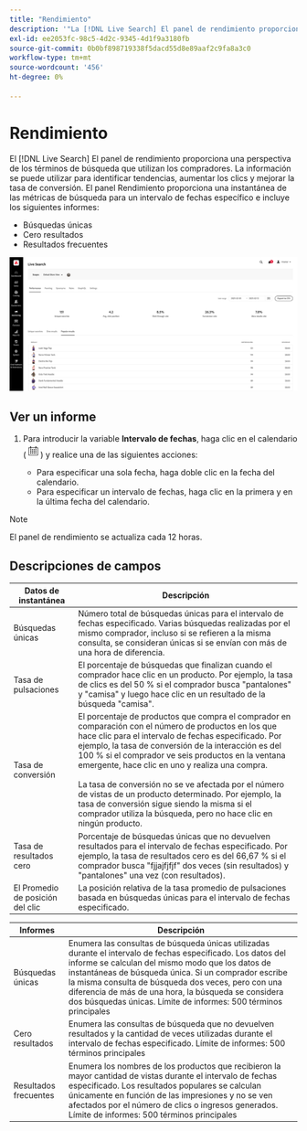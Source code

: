 ```yaml
---
title: "Rendimiento"
description: '"La [!DNL Live Search] El panel de rendimiento proporciona una perspectiva de los términos de búsqueda que utilizan los compradores".'
exl-id: ee2053fc-98c5-4d2c-9345-4d1f9a3180fb
source-git-commit: 0b0bf898719338f5dacd55d8e89aaf2c9fa8a3c0
workflow-type: tm+mt
source-wordcount: '456'
ht-degree: 0%

---
```


# Rendimiento

El [!DNL Live Search] El panel de rendimiento proporciona una perspectiva de los términos de búsqueda que utilizan los compradores. La información se puede utilizar para identificar tendencias, aumentar los clics y mejorar la tasa de conversión. El panel Rendimiento proporciona una instantánea de las métricas de búsqueda para un intervalo de fechas específico e incluye los siguientes informes:

* Búsquedas únicas
* Cero resultados
* Resultados frecuentes

![Rendimiento](assets/performance-unique-searches.png)

## Ver un informe

1. Para introducir la variable **Intervalo de fechas**, haga clic en el calendario (![Calendario](assets/btn-calendar.png)) y realice una de las siguientes acciones:

   * Para especificar una sola fecha, haga doble clic en la fecha del calendario.
   * Para especificar un intervalo de fechas, haga clic en la primera y en la última fecha del calendario.

>[!NOTE]
>
>El panel de rendimiento se actualiza cada 12 horas.


## Descripciones de campos

| Datos de instantánea | Descripción |
|--- |--- |
| Búsquedas únicas | Número total de búsquedas únicas para el intervalo de fechas especificado. Varias búsquedas realizadas por el mismo comprador, incluso si se refieren a la misma consulta, se consideran únicas si se envían con más de una hora de diferencia. |
| Tasa de pulsaciones | El porcentaje de búsquedas que finalizan cuando el comprador hace clic en un producto. Por ejemplo, la tasa de clics es del 50 % si el comprador busca &quot;pantalones&quot; y &quot;camisa&quot; y luego hace clic en un resultado de la búsqueda &quot;camisa&quot;. |
| Tasa de conversión | El porcentaje de productos que compra el comprador en comparación con el número de productos en los que hace clic para el intervalo de fechas especificado. Por ejemplo, la tasa de conversión de la interacción es del 100 % si el comprador ve seis productos en la ventana emergente, hace clic en uno y realiza una compra. <br /><br />La tasa de conversión no se ve afectada por el número de vistas de un producto determinado. Por ejemplo, la tasa de conversión sigue siendo la misma si el comprador utiliza la búsqueda, pero no hace clic en ningún producto. |
| Tasa de resultados cero | Porcentaje de búsquedas únicas que no devuelven resultados para el intervalo de fechas especificado. Por ejemplo, la tasa de resultados cero es del 66,67 % si el comprador busca &quot;fjjajfjfjf&quot; dos veces (sin resultados) y &quot;pantalones&quot; una vez (con resultados). |
| El Promedio de posición del clic | La posición relativa de la tasa promedio de pulsaciones basada en búsquedas únicas para el intervalo de fechas especificado. |

| Informes | Descripción |
|--- |--- |
| Búsquedas únicas | Enumera las consultas de búsqueda únicas utilizadas durante el intervalo de fechas especificado. Los datos del informe se calculan del mismo modo que los datos de instantáneas de búsqueda única. Si un comprador escribe la misma consulta de búsqueda dos veces, pero con una diferencia de más de una hora, la búsqueda se considera dos búsquedas únicas. Límite de informes: 500 términos principales |
| Cero resultados | Enumera las consultas de búsqueda que no devuelven resultados y la cantidad de veces utilizadas durante el intervalo de fechas especificado. Límite de informes: 500 términos principales |
| Resultados frecuentes | Enumera los nombres de los productos que recibieron la mayor cantidad de vistas durante el intervalo de fechas especificado. Los resultados populares se calculan únicamente en función de las impresiones y no se ven afectados por el número de clics o ingresos generados. Límite de informes: 500 términos principales |
